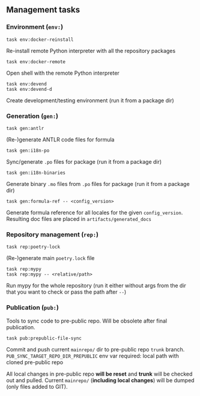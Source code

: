 ## Management tasks

### Environment (`env:`)

```
task env:docker-reinstall
```
Re-install remote Python interpreter with all the repository packages

```
task env:docker-remote
```
Open shell with the remote Python interpreter

```
task env:devend
task env:devend-d
```
Create development/testing environment (run it from a package dir)


### Generation (`gen:`)

```
task gen:antlr
```
(Re-)generate ANTLR code files for formula

```
task gen:i18n-po
```
Sync/generate `.po` files for package (run it from a package dir)

```
task gen:i18n-binaries
```
Generate binary `.mo` files from `.po` files for package (run it from a package dir)

```
task gen:formula-ref -- <config_version>
```
Generate formula reference for all locales for the given `config_version`.
Resulting doc files are placed in `artifacts/generated_docs`


### Repository management (`rep:`)

```
task rep:poetry-lock
```
(Re-)generate main `poetry.lock` file


```
task rep:mypy
task rep:mypy -- <relative/path>
```
Run mypy for the whole repository
(run it either without args from the dir that you want to check or pass the path after `--`)


### Publication (`pub:`)

Tools to sync code to pre-public repo. Will be obsolete after final publication.

```
task pub:prepublic-file-sync
```
Commit and push current `mainrepo/` dir to pre-public repo `trunk` branch.
`PUB_SYNC_TARGET_REPO_DIR_PREPUBLIC` env var required: local path with cloned pre-public repo

All local changes in pre-public repo **will be reset** and **trunk** will be checked out and pulled.
Current `mainrepo/` (**including local changes**) will be dumped (only files added to GIT).

